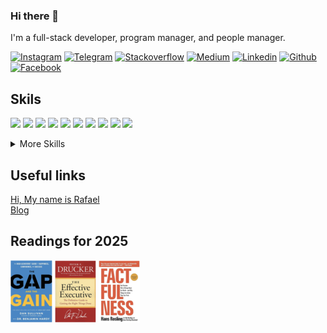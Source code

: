 ### Hi there 👋

<p>I'm a full-stack developer, program manager, and people manager. </p>



[![Instagram    ][ico-instagram    ]][url-instagram    ]
[![Telegram     ][ico-telegram     ]][url-telegram     ]
[![Stackoverflow][ico-stackoverflow]][url-stackoverflow]
[![Medium       ][ico-medium       ]][url-medium       ]
[![Linkedin     ][ico-linkedin     ]][url-linkedin     ]
[![Github       ][ico-github       ]][url-github       ]
[![Facebook     ][ico-facebook     ]][url-facebook     ]



## Skils
![](https://img.shields.io/badge/Code-Java-informational?style=flat&logo=java&logoColor=white&color=4AB197)
![](https://img.shields.io/badge/Code-SpringBoot-informational?style=flat&logo=Spring&logoColor=white&color=4AB197)
![](https://img.shields.io/badge/Code-JavaScript-informational?style=flat&logo=JavaScript&logoColor=white&color=4AB197)
![](https://img.shields.io/badge/Code-TypeScript-informational?style=flat&logo=TypeScript&logoColor=white&color=4AB197)
![](https://img.shields.io/badge/Code-Python-informational?style=flat&logo=python&logoColor=white&color=4AB197)
![](https://img.shields.io/badge/Code-PHP-informational?style=flat&logo=PHP&logoColor=white&color=4AB197)
![](https://img.shields.io/badge/Code-ABAP-informational?style=flat&logo=abap&logoColor=white&color=4AB197)
![](https://img.shields.io/badge/Code-R-informational?style=flat&logo=r&logoColor=white&color=4AB197)
![](https://img.shields.io/badge/Code-MongoDB-informational?style=flat&logo=MongoDB&logoColor=white&color=4AB197)
![](https://img.shields.io/badge/Code-MySQL-informational?style=flat&logo=MySQL&logoColor=white&color=4AB197)



<details>
<summary>More Skills</summary>
<br>

![](https://img.shields.io/badge/Style-CSS-informational?style=flat&logo=css3&logoColor=white&color=4AB197)
![](https://img.shields.io/badge/Style-Angular-informational?style=flat&logo=Tailwind-CSS&logoColor=white&color=4AB197)
![](https://img.shields.io/badge/Style-Sass-informational?style=flat&logo=Sass&logoColor=white&color=4AB197)

<br>

![](https://img.shields.io/badge/Test-Jasmine-informational?style=flat&logo=Jasmine&logoColor=white&color=4AB197)
![](https://img.shields.io/badge/Test-Jest-informational?style=flat&logo=jest&logoColor=white&color=4AB197)
![](https://img.shields.io/badge/Test-Mocha-informational?style=flat&logo=Mocha&logoColor=white&color=4AB197)
![](https://img.shields.io/badge/Test-Cypress-informational?style=flat&logo=Cypress&logoColor=white&color=4AB197)
![](https://img.shields.io/badge/Test-Cypress-informational?style=flat&logo=Cypress&logoColor=white&color=4AB197)

<br>

![](https://img.shields.io/badge/Tools-Docker-informational?style=flat&logo=docker&logoColor=white&color=4AB197)
![](https://img.shields.io/badge/Tools-Pivotal-informational?style=flat&logo=Pivotal-Tracker&logoColor=white&color=4AB197)
![](https://img.shields.io/badge/Tools-NGINX-informational?style=flat&logo=nginx&logoColor=white&color=4AB197)
![](https://img.shields.io/badge/Tools-Netlify-informational?style=flat&logo=netlify&logoColor=white&color=4AB197)
![](https://img.shields.io/badge/Tools-Jenkins-informational?style=flat&logo=jenkins&logoColor=white&color=4AB197)
![](https://img.shields.io/badge/Tools-SonarQube-informational?style=flat&logo=SonarQube&logoColor=white&color=4AB197)
![](https://img.shields.io/badge/Tools-Actions-informational?style=flat&logo=github-actions&logoColor=white&color=4AB197)
![](https://img.shields.io/badge/Tools-NPM-informational?style=flat&logo=npm&logoColor=white&color=4AB197)
![](https://img.shields.io/badge/Tools-Postman-informational?style=flat&logo=Postman&logoColor=white&color=4AB197)
![](https://img.shields.io/badge/Tools-Photoshop-informational?style=flat&logo=Adobe-Photoshop&logoColor=white&color=4AB197)
![](https://img.shields.io/badge/Tools-Illustrator-informational?style=flat&logo=Adobe-Illustrator&logoColor=white&color=4AB197)
![](https://img.shields.io/badge/Tools-AdobeXD-informational?style=flat&logo=Adobe-XD&logoColor=white&color=4AB197)
![](https://img.shields.io/badge/Tools-GitHub-informational?style=flat&logo=GitHub&logoColor=white&color=4AB197)
![](https://img.shields.io/badge/Tools-GitLab-informational?style=flat&logo=GitLab&logoColor=white&color=4AB197)
![](https://img.shields.io/badge/Tools-Bitbucket-informational?style=flat&logo=Bitbucket&logoColor=white&color=4AB197)
![](https://img.shields.io/badge/Tools-Jira-informational?style=flat&logo=Jira-Software&logoColor=white&color=4AB197)
![](https://img.shields.io/badge/Tools-Clubhouse-informational?style=flat&logo=Clubhouse&logoColor=white&color=4AB197)

</details>


## Useful links
[Hi, My name is Rafael      ][url-profile      ] <br>
[Blog      ][url-blog      ]


## Readings for 2025
[![The_Gap_And_The_Gain][book-gapandthegain-ok              ]][book-gapandthegain]
[![The_Effective_Executive][book-theffectiveexecutive-ok]][book-theeffectiveexecutive]
[![Factfulness][book-factfulness-ok              ]][book-factfulness]





[book-gapandthegain]: https://www.amazon.com/Gap-Gain-Achievers-Happiness-Confidence/dp/1401964362
[book-theeffectiveexecutive]: https://www.amazon.com/Effective-Executive-Definitive-Harperbusiness-Essentials/dp/0060833459
[book-factfulness]: https://www.amazon.com.br/Factfulness-Reasons-World-Things-Better/dp/1250123828/ref=asc_df_1250123828?mcid=30a44c397287386aba096f8b2c7e0373&tag=googleshopp00-20&linkCode=df0&hvadid=709873111650&hvpos=&hvnetw=g&hvrand=794815107791026378&hvpone=&hvptwo=&hvqmt=&hvdev=c&hvdvcmdl=&hvlocint=&hvlocphy=1001681&hvtargid=pla-910042097476&psc=1&language=pt_BR&gad_source=1

[book-gapandthegain-ok             ]: covers/thegapandthegain.png
[book-theffectiveexecutive-ok             ]: covers/theffectiveexecutive.png
[book-factfulness-ok             ]: covers/factfulness.png





[](ASSETS)

[url-blog         ]: https://mechamorafa.com/blog
[url-profile         ]: https://mechamorafa.com


[url-gmail        ]: mailto:rafaelramos.anti@gmail.com
[url-medium       ]: https://medium.com/@mechamorafa
[url-github       ]: https://github.com/mechamorafa
[url-twitter      ]: https://twitter.com/mechamorafa
[url-facebook     ]: https://facebook.com/rafaelramos
[url-linkedin     ]: https://www.linkedin.com/in/julianorafaelramos
[url-telegram     ]: https://t.me/mechamorafa
[url-instagram    ]: https://instagram.com/mechamorafa
[url-hackerrank   ]: https://www.hackerrank.com/
[url-stackoverflow]: https://stackoverflow.com/
[ico-gmail        ]: https://img.shields.io/badge/Gmail-131313?style=flat-square&logo=Gmail
[ico-devto        ]: https://img.shields.io/badge/DEV.to-131313?style=flat-square&logo=dev.to
[ico-reddit       ]: https://img.shields.io/badge/Reddit-131313?style=flat-square&logo=Reddit
[ico-medium       ]: https://img.shields.io/badge/Medium-131313?style=flat-square&logo=medium
[ico-github       ]: https://img.shields.io/badge/Github-131313?style=flat-square&logo=Github
[ico-twitter      ]: https://img.shields.io/badge/Twitter-131313?style=flat-square&logo=twitter
[ico-keybase      ]: https://img.shields.io/badge/Keybase.io-131313?style=flat-square&logo=keybase
[ico-stellar      ]: https://img.shields.io/badge/Stellar-lumens-131313?style=flat-square&logo=stellar&labelColor=333
[ico-spotify      ]: https://img.shields.io/badge/Spotify-131313?style=flat-square&logo=spotify
[ico-facebook     ]: https://img.shields.io/badge/Facebook-131313?style=flat-square&logo=facebook
[ico-instagram    ]: https://img.shields.io/badge/Instagram-131313?style=flat-square&logo=instagram
[ico-whatsapp     ]: https://img.shields.io/badge/Whatsapp-131313?style=flat-square&logo=whatsapp
[ico-linkedin     ]: https://img.shields.io/badge/LinkedIn-131313?style=flat-square&logo=Linkedin
[ico-telegram     ]: https://img.shields.io/badge/Telegram-131313?style=flat-square&logo=telegram
[ico-hackerrank   ]: https://img.shields.io/badge/HackerRank-131313?style=flat-square&logo=hackerrank
[ico-stackoverflow]: https://img.shields.io/badge/Stackoverflow-131313?style=flat-square&logo=Stackoverflow



